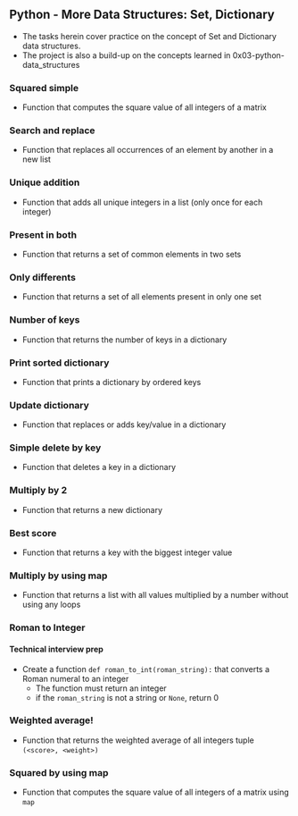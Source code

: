 ## Python - More Data Structures: Set, Dictionary
* The tasks herein cover practice on the concept of Set and Dictionary data structures.
* The project is also a build-up on the concepts learned in 0x03-python-data_structures
### Squared simple
* Function that computes the square value of all integers of a matrix
### Search and replace
* Function that replaces all occurrences of an element by another in a new list
### Unique addition
* Function that adds all unique integers in a list (only once for each integer)
### Present in both
* Function that returns a set of common elements in two sets
### Only differents
* Function that returns a set of all elements present in only one set
### Number of keys
* Function that returns the number of keys in a dictionary
### Print sorted dictionary
* Function that prints a dictionary by ordered keys
### Update dictionary
* Function that replaces or adds key/value in a dictionary
### Simple delete by key
* Function that deletes a key in a dictionary
### Multiply by 2
* Function that returns a new dictionary
### Best score
* Function that returns a key with the biggest integer value
### Multiply by using map
* Function that returns a list with all values multiplied by a number without using any loops
### Roman to Integer
#### Technical interview prep
* Create a function `def roman_to_int(roman_string):` that converts a Roman numeral to an integer
	* The function must return an integer
	* if the `roman_string` is not a string or `None`, return 0
### Weighted average!
* Function that returns the weighted average of all integers tuple `(<score>, <weight>)`
### Squared by using map
* Function that computes the square value of all integers of a matrix using `map`
